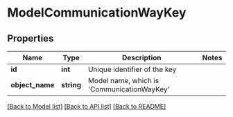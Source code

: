 # ModelCommunicationWayKey

## Properties
Name | Type | Description | Notes
------------ | ------------- | ------------- | -------------
**id** | **int** | Unique identifier of the key | 
**object_name** | **string** | Model name, which is &#x27;CommunicationWayKey&#x27; | 

[[Back to Model list]](../../README.md#documentation-for-models) [[Back to API list]](../../README.md#documentation-for-api-endpoints) [[Back to README]](../../README.md)

